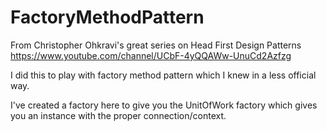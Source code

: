 # FactoryMethodPattern
From Christopher Ohkravi's great series on Head First Design Patterns https://www.youtube.com/channel/UCbF-4yQQAWw-UnuCd2Azfzg

I did this to play with factory method pattern which I knew in a less official way.

I've created a factory here to give you the UnitOfWork factory which gives you an instance with the proper connection/context.
